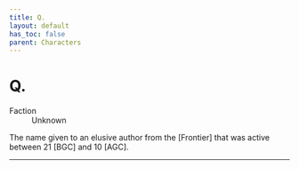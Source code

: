 ```yaml
---
title: Q.
layout: default
has_toc: false
parent: Characters
---
```


# Q.
<dl>
    <dt>Faction</dt><dd>Unknown</dd>
    <!-- <dt>Born</dt><dd>///</dd> -->
    <!-- <dt>Died</dt><dd>///<dd> -->
</dl>
The name given to an elusive author from the [Frontier] that was active between 21 [BGC] and 10 [AGC].

----

[Frontier]: ../systems/

[BGC]: ../../history/#history
[AGC]: ../../history/#history